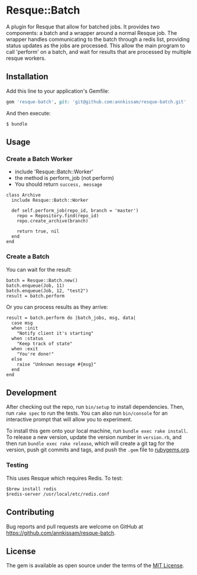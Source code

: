 # Resque::Batch

A plugin for Resque that allow for batched jobs. It provides two components: a batch and a wrapper around a normal Resque job. The wrapper handles communicating to the batch through a redis list, providing status updates as the jobs are processed. This allow the main program to call 'perform' on a batch, and wait for results that are processed by multiple resque workers.

## Installation

Add this line to your application's Gemfile:

```ruby
gem 'resque-batch', git: 'git@github.com:annkissam/resque-batch.git'
```

And then execute:

    $ bundle


## Usage

### Create a Batch Worker

* include 'Resque::Batch::Worker'
* the method is perform_job (not perform)
* You should return `success, message`

```
class Archive
  include Resque::Batch::Worker

  def self.perform_job(repo_id, branch = 'master')
    repo = Repository.find(repo_id)
    repo.create_archive(branch)

    return true, nil
  end
end
```

### Create a Batch

You can wait for the result:

```
batch = Resque::Batch.new()
batch.enqueue(Job, 11)
batch.enqueue(Job, 12, "test2")
result = batch.perform
```

Or you can process results as they arrive:

```
result = batch.perform do |batch_jobs, msg, data|
  case msg
  when :init
    "Notify client it's starting"
  when :status
    "Keep track of state"
  when :exit
    "You're done!"
  else
    raise "Unknown message #{msg}"
  end
end
```

## Development

After checking out the repo, run `bin/setup` to install dependencies. Then, run `rake spec` to run the tests. You can also run `bin/console` for an interactive prompt that will allow you to experiment.

To install this gem onto your local machine, run `bundle exec rake install`. To release a new version, update the version number in `version.rb`, and then run `bundle exec rake release`, which will create a git tag for the version, push git commits and tags, and push the `.gem` file to [rubygems.org](https://rubygems.org).

### Testing

This uses Resque which requires Redis. To test:

```
$brew install redis
$redis-server /usr/local/etc/redis.conf
```

## Contributing

Bug reports and pull requests are welcome on GitHub at https://github.com/annkissam/resque-batch.

## License

The gem is available as open source under the terms of the [MIT License](http://opensource.org/licenses/MIT).
